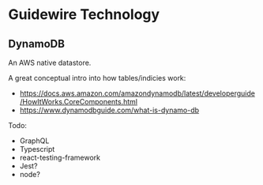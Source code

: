 # Guidewire Technology

## DynamoDB

An AWS native datastore.

A great conceptual intro into how tables/indicies work:

-   https://docs.aws.amazon.com/amazondynamodb/latest/developerguide/HowItWorks.CoreComponents.html
-   https://www.dynamodbguide.com/what-is-dynamo-db

Todo:

-   GraphQL
-   Typescript
-   react-testing-framework
-   Jest?
-   node?
